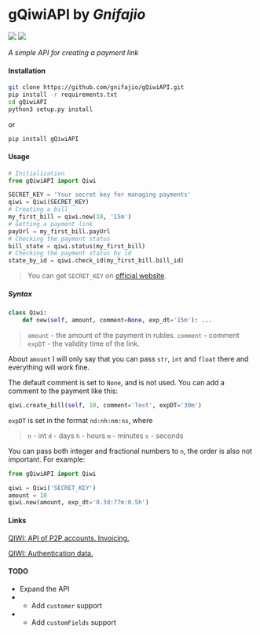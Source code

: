 # gQiwiAPI by _Gnifajio_

![](https://badgen.net/badge/release/v1.4/grey) ![](https://komarev.com/ghpvc/?username=gnifajio-gQiwiAPI&label=views)

_A simple API for creating a payment link_

#### Installation

```sh
git clone https://github.com/gnifajio/gQiwiAPI.git
pip install -r requirements.txt
cd gQiwiAPI
python3 setup.py install
```

or

```sh
pip install gQiwiAPI
```

#### Usage

```python
# Initialization
from gQiwiAPI import Qiwi

SECRET_KEY = 'Your secret key for managing payments'
qiwi = Qiwi(SECRET_KEY)
# Creating a bill
my_first_bill = qiwi.new(10, '15m')
# Getting a payment link
payUrl = my_first_bill.payUrl
# Checking the payment status
bill_state = qiwi.status(my_first_bill)
# Checking the payment status by id
state_by_id = qiwi.check_id(my_first_bill.bill_id)
```

> You can get `SECRET_KEY` on [official website](https://qiwi.com/p2p-admin/transfers/api).

##### Syntax

```python
class Qiwi:
    def new(self, amount, comment=None, exp_dt='15m'): ...
```

> `amount` - the amount of the payment in rubles.
> `comment` - comment
> `expDT` - the validity time of the link.

About `amount` I will only say that you can pass `str`, `int` and `float` there and everything will work fine.

The default comment is set to `None`, and is not used.
You can add a comment to the payment like this:

``` python
qiwi.create_bill(self, 10, comment='Test', expDT='30m')
```

`expDT` is set in the format `nd:nh:nm:ns`, where

> `n` - int
> `d` - days
> `h` - hours
> `m` - minutes
> `s` - seconds

You can pass both integer and fractional numbers to `n`, the order is also not important.
For example:

```python
from gQiwiAPI import Qiwi

qiwi = Qiwi('SECRET_KEY')
amount = 10
qiwi.new(amount, exp_dt='0.3d:77m:0.5h')
```

#### Links

[QIWI: API of P2P accounts. Invoicing.](https://developer.qiwi.com/ru/p2p-payments/?shell#create)

[QIWI: Authentication data.](https://qiwi.com/p2p-admin/transfers/api)

#### TODO

- Expand the API
-
    - Add `customer` support
-
    - Add `customFields` support

